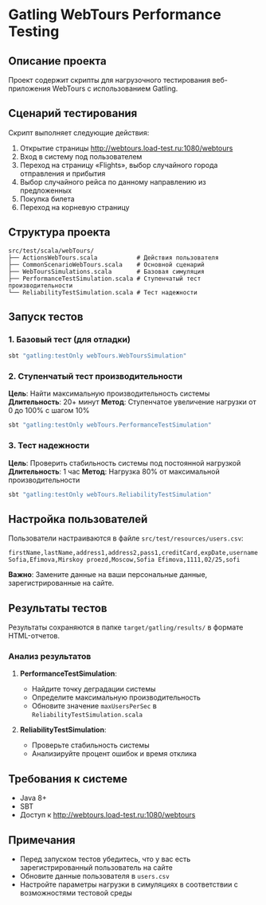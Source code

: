 # Gatling WebTours Performance Testing

## Описание проекта

Проект содержит скрипты для нагрузочного тестирования веб-приложения WebTours с использованием Gatling.

## Сценарий тестирования

Скрипт выполняет следующие действия:
1. Открытие страницы http://webtours.load-test.ru:1080/webtours
2. Вход в систему под пользователем
3. Переход на страницу «Flights», выбор случайного города отправления и прибытия
4. Выбор случайного рейса по данному направлению из предложенных
5. Покупка билета
6. Переход на корневую страницу

## Структура проекта

```
src/test/scala/webTours/
├── ActionsWebTours.scala           # Действия пользователя
├── CommonScenarioWebTours.scala    # Основной сценарий
├── WebToursSimulations.scala       # Базовая симуляция
├── PerformanceTestSimulation.scala # Ступенчатый тест производительности
└── ReliabilityTestSimulation.scala # Тест надежности
```

## Запуск тестов

### 1. Базовый тест (для отладки)
```bash
sbt "gatling:testOnly webTours.WebToursSimulation"
```

### 2. Ступенчатый тест производительности
**Цель**: Найти максимальную производительность системы
**Длительность**: 20+ минут
**Метод**: Ступенчатое увеличение нагрузки от 0 до 100% с шагом 10%

```bash
sbt "gatling:testOnly webTours.PerformanceTestSimulation"
```

### 3. Тест надежности
**Цель**: Проверить стабильность системы под постоянной нагрузкой
**Длительность**: 1 час
**Метод**: Нагрузка 80% от максимальной производительности

```bash
sbt "gatling:testOnly webTours.ReliabilityTestSimulation"
```

## Настройка пользователей

Пользователи настраиваются в файле `src/test/resources/users.csv`:

```csv
firstName,lastName,address1,address2,pass1,creditCard,expDate,username
Sofia,Efimova,Mirskoy proezd,Moscow,Sofia Efimova,1111,02/25,sofi
```

**Важно**: Замените данные на ваши персональные данные, зарегистрированные на сайте.

## Результаты тестов

Результаты сохраняются в папке `target/gatling/results/` в формате HTML-отчетов.

### Анализ результатов

1. **PerformanceTestSimulation**: 
   - Найдите точку деградации системы
   - Определите максимальную производительность
   - Обновите значение `maxUsersPerSec` в `ReliabilityTestSimulation.scala`

2. **ReliabilityTestSimulation**:
   - Проверьте стабильность системы
   - Анализируйте процент ошибок и время отклика

## Требования к системе

- Java 8+
- SBT
- Доступ к http://webtours.load-test.ru:1080/webtours

## Примечания

- Перед запуском тестов убедитесь, что у вас есть зарегистрированный пользователь на сайте
- Обновите данные пользователя в `users.csv`
- Настройте параметры нагрузки в симуляциях в соответствии с возможностями тестовой среды
